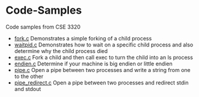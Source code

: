 # Code-Samples
Code samples from CSE 3320

- [fork.c][01] 		Demonstrates a simple forking of a child process
- [waitpid.c][02]	Demonstrates how to wait on a specific child process and also determine why the child process died
- [exec.c][03]		Fork a child and then call exec to turn the child into an ls process
- [endien.c][04] 	Determine if your machine is big endien or little endien 
- [pipe.c][05]	Open a pipe between two processes and write a string from one to the other
- [pipe_redirect.c][06]	Open a pipe between two processes and redirect stdin and stdout 

[01]:https://github.com/CSE3320/Code-Samples/blob/master/fork.c
[02]:https://github.com/CSE3320/Code-Samples/blob/master/waitpid.c
[03]:https://github.com/CSE3320/Code-Samples/blob/master/exec.c 
[04]:https://github.com/CSE3320/Code-Samples/blob/master/endien.c 
[05]:https://github.com/CSE3320/Code-Samples/blob/master/pipe.c 
[06]:https://github.com/CSE3320/Code-Samples/blob/master/pipe_redirect.c 
